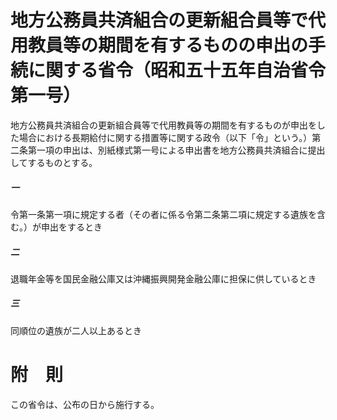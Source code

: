 # 地方公務員共済組合の更新組合員等で代用教員等の期間を有するものの申出の手続に関する省令（昭和五十五年自治省令第一号）
地方公務員共済組合の更新組合員等で代用教員等の期間を有するものが申出をした場合における長期給付に関する措置等に関する政令（以下「令」という。）第二条第一項の申出は、別紙様式第一号による申出書を地方公務員共済組合に提出してするものとする。
##### 一
令第一条第一項に規定する者（その者に係る令第二条第二項に規定する遺族を含む。）が申出をするとき
##### 二
退職年金等を国民金融公庫又は沖縄振興開発金融公庫に担保に供しているとき
##### 三
同順位の遺族が二人以上あるとき
# 附　則
この省令は、公布の日から施行する。
